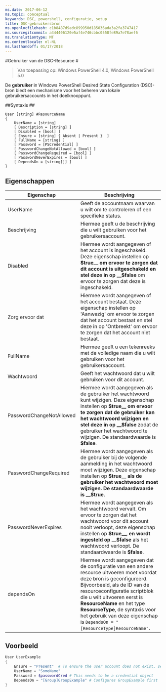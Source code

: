 ```yaml
---
ms.date: 2017-06-12
ms.topic: conceptual
keywords: DSC, powershell, configuratie, setup
title: DSC-gebruikersbron
ms.openlocfilehash: c1b8487d9adc899950d185036ada3a2fa3747417
ms.sourcegitcommit: a444406120e5af4e746cbbc0558fe89a7e78aef6
ms.translationtype: MT
ms.contentlocale: nl-NL
ms.lasthandoff: 01/17/2018
---
```

#<a name="dsc-user-resource"></a>Gebruiker van de DSC-Resource #

 
>Van toepassing op: Windows PowerShell 4.0, Windows PowerShell 5.0


De __gebruiker__ in Windows PowerShell Desired State Configuration (DSC)-bron biedt een mechanisme voor het beheren van lokale gebruikersaccounts in het doelknooppunt.


##<a name="syntax"></a>Syntaxis ##

```
User [string] #ResourceName
{
    UserName = [string]
    [ Description = [string] ]
    [ Disabled = [bool] ]
    [ Ensure = [string] { Absent | Present }  ]
    [ FullName = [string] ]
    [ Password = [PSCredential] ]
    [ PasswordChangeNotAllowed = [bool] ]
    [ PasswordChangeRequired = [bool] ]
    [ PasswordNeverExpires = [bool] ]
    [ DependsOn = [string[]] ]
}
```

## <a name="properties"></a>Eigenschappen
|  Eigenschap  |  Beschrijving   | 
|---|---| 
| UserName| Geeft de accountnaam waarvan u wilt om te controleren of een specifieke status.| 
| Beschrijving| Hiermee geeft u de beschrijving die u wilt gebruiken voor het gebruikersaccount.| 
| Disabled| Hiermee wordt aangegeven of het account is ingeschakeld. Deze eigenschap instellen op __$true__ om ervoor te zorgen dat dit account is uitgeschakeld en stel deze in op __$false__ om ervoor te zorgen dat deze is ingeschakeld.| 
| Zorg ervoor dat| Hiermee wordt aangegeven of het account bestaat. Deze eigenschap instellen op 'Aanwezig' om ervoor te zorgen dat het account bestaat en stel deze in op 'Ontbreekt' om ervoor te zorgen dat het account niet bestaat.| 
| FullName| Hiermee geeft u een tekenreeks met de volledige naam die u wilt gebruiken voor het gebruikersaccount.| 
| Wachtwoord| Geeft het wachtwoord dat u wilt gebruiken voor dit account. | 
| PasswordChangeNotAllowed| Hiermee wordt aangegeven als de gebruiker het wachtwoord kunt wijzigen. Deze eigenschap instellen op __$true__ om ervoor te zorgen dat de gebruiker kan het wachtwoord wijzigen en stel deze in op __$false__ zodat de gebruiker het wachtwoord te wijzigen. De standaardwaarde is __$false__.| 
| PasswordChangeRequired| Hiermee wordt aangegeven als de gebruiker bij de volgende aanmelding in het wachtwoord moet wijzigen. Deze eigenschap instellen op __$true__ als de gebruiker het wachtwoord moet wijzigen. De standaardwaarde is __$true__.| 
| PasswordNeverExpires| Hiermee wordt aangegeven als het wachtwoord vervalt. Om ervoor te zorgen dat het wachtwoord voor dit account nooit verloopt, deze eigenschap instellen op __$true__, en wordt ingesteld op __$false__ als het wachtwoord verloopt. De standaardwaarde is __$false__.| 
| dependsOn | Hiermee wordt aangegeven dat de configuratie van een andere resource uitvoeren moet voordat deze bron is geconfigureerd. Bijvoorbeeld, als de ID van de resourceconfiguratie scriptblok die u wilt uitvoeren eerst is __ResourceName__ en het type __ResourceType__, de syntaxis voor het gebruik van deze eigenschap is `DependsOn = "[ResourceType]ResourceName"`.| 

## <a name="example"></a>Voorbeeld

```powershell
User UserExample
{
    Ensure = "Present"  # To ensure the user account does not exist, set Ensure to "Absent"
    UserName = "SomeName"
    Password = $passwordCred # This needs to be a credential object
    DependsOn = "[Group]GroupExample" # Configures GroupExample first
}
```

